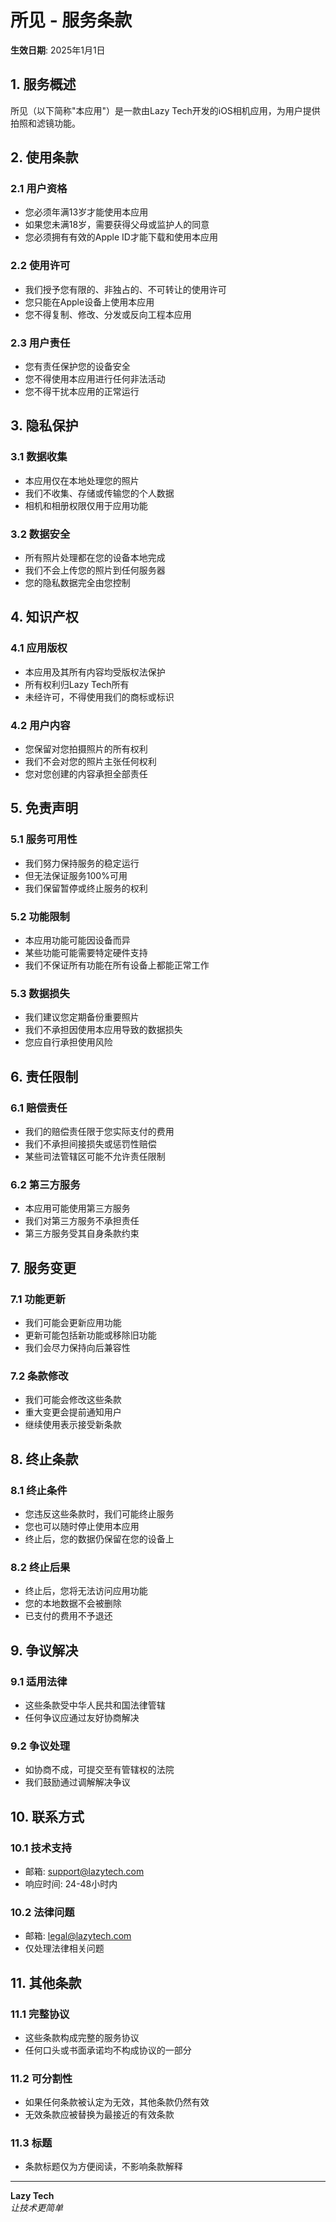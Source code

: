 # 所见 - 服务条款

**生效日期**: 2025年1月1日

## 1. 服务概述

所见（以下简称"本应用"）是一款由Lazy Tech开发的iOS相机应用，为用户提供拍照和滤镜功能。

## 2. 使用条款

### 2.1 用户资格
- 您必须年满13岁才能使用本应用
- 如果您未满18岁，需要获得父母或监护人的同意
- 您必须拥有有效的Apple ID才能下载和使用本应用

### 2.2 使用许可
- 我们授予您有限的、非独占的、不可转让的使用许可
- 您只能在Apple设备上使用本应用
- 您不得复制、修改、分发或反向工程本应用

### 2.3 用户责任
- 您有责任保护您的设备安全
- 您不得使用本应用进行任何非法活动
- 您不得干扰本应用的正常运行

## 3. 隐私保护

### 3.1 数据收集
- 本应用仅在本地处理您的照片
- 我们不收集、存储或传输您的个人数据
- 相机和相册权限仅用于应用功能

### 3.2 数据安全
- 所有照片处理都在您的设备本地完成
- 我们不会上传您的照片到任何服务器
- 您的隐私数据完全由您控制

## 4. 知识产权

### 4.1 应用版权
- 本应用及其所有内容均受版权法保护
- 所有权利归Lazy Tech所有
- 未经许可，不得使用我们的商标或标识

### 4.2 用户内容
- 您保留对您拍摄照片的所有权利
- 我们不会对您的照片主张任何权利
- 您对您创建的内容承担全部责任

## 5. 免责声明

### 5.1 服务可用性
- 我们努力保持服务的稳定运行
- 但无法保证服务100%可用
- 我们保留暂停或终止服务的权利

### 5.2 功能限制
- 本应用功能可能因设备而异
- 某些功能可能需要特定硬件支持
- 我们不保证所有功能在所有设备上都能正常工作

### 5.3 数据损失
- 我们建议您定期备份重要照片
- 我们不承担因使用本应用导致的数据损失
- 您应自行承担使用风险

## 6. 责任限制

### 6.1 赔偿责任
- 我们的赔偿责任限于您实际支付的费用
- 我们不承担间接损失或惩罚性赔偿
- 某些司法管辖区可能不允许责任限制

### 6.2 第三方服务
- 本应用可能使用第三方服务
- 我们对第三方服务不承担责任
- 第三方服务受其自身条款约束

## 7. 服务变更

### 7.1 功能更新
- 我们可能会更新应用功能
- 更新可能包括新功能或移除旧功能
- 我们会尽力保持向后兼容性

### 7.2 条款修改
- 我们可能会修改这些条款
- 重大变更会提前通知用户
- 继续使用表示接受新条款

## 8. 终止条款

### 8.1 终止条件
- 您违反这些条款时，我们可能终止服务
- 您也可以随时停止使用本应用
- 终止后，您的数据仍保留在您的设备上

### 8.2 终止后果
- 终止后，您将无法访问应用功能
- 您的本地数据不会被删除
- 已支付的费用不予退还

## 9. 争议解决

### 9.1 适用法律
- 这些条款受中华人民共和国法律管辖
- 任何争议应通过友好协商解决

### 9.2 争议处理
- 如协商不成，可提交至有管辖权的法院
- 我们鼓励通过调解解决争议

## 10. 联系方式

### 10.1 技术支持
- 邮箱: support@lazytech.com
- 响应时间: 24-48小时内

### 10.2 法律问题
- 邮箱: legal@lazytech.com
- 仅处理法律相关问题

## 11. 其他条款

### 11.1 完整协议
- 这些条款构成完整的服务协议
- 任何口头或书面承诺均不构成协议的一部分

### 11.2 可分割性
- 如果任何条款被认定为无效，其他条款仍然有效
- 无效条款应被替换为最接近的有效条款

### 11.3 标题
- 条款标题仅为方便阅读，不影响条款解释

---

**Lazy Tech**  
*让技术更简单*
